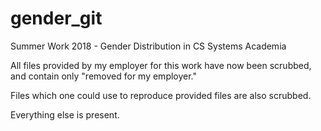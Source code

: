 # gender_git
Summer Work 2018 - Gender Distribution in CS Systems Academia

All files provided by my employer for this work have now been scrubbed, and contain only "removed for my employer."

Files which one could use to reproduce provided files are also scrubbed.

Everything else is present.